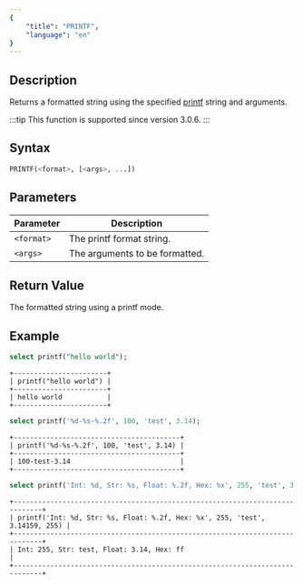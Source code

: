 ```yaml
---
{
    "title": "PRINTF",
    "language": "en"
}
---
```


## Description

Returns a formatted string using the specified [printf](https://pubs.opengroup.org/onlinepubs/009695399/functions/fprintf.html) string and arguments.

:::tip
This function is supported since version 3.0.6.
:::

## Syntax

```sql
PRINTF(<format>, [<args>, ...])
```

## Parameters  

| Parameter | Description |  
| -- | -- |  
| `<format>` | The printf format string. |  
| `<args>` | The arguments to be formatted. | 

## Return Value  

The formatted string using a printf mode. 

## Example

```sql
select printf("hello world");
```

```text
+-----------------------+
| printf("hello world") |
+-----------------------+
| hello world           |
+-----------------------+
```

```sql
select printf('%d-%s-%.2f', 100, 'test', 3.14);
```

```text
+-----------------------------------------+
| printf('%d-%s-%.2f', 100, 'test', 3.14) |
+-----------------------------------------+
| 100-test-3.14                           |
+-----------------------------------------+
```

```sql
select printf('Int: %d, Str: %s, Float: %.2f, Hex: %x', 255, 'test', 3.14159, 255);
```

```text
+-----------------------------------------------------------------------------+
| printf('Int: %d, Str: %s, Float: %.2f, Hex: %x', 255, 'test', 3.14159, 255) |
+-----------------------------------------------------------------------------+
| Int: 255, Str: test, Float: 3.14, Hex: ff                                   |
+-----------------------------------------------------------------------------+
```
